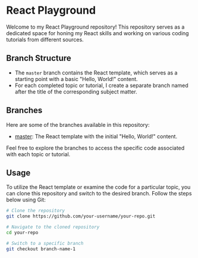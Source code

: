 # React Playground

Welcome to my React Playground repository! This repository serves as a dedicated space for honing my React skills and working on various coding tutorials from different sources.

## Branch Structure

- The `master` branch contains the React template, which serves as a starting point with a basic "Hello, World!" content.
- For each completed topic or tutorial, I create a separate branch named after the title of the corresponding subject matter.

## Branches

Here are some of the branches available in this repository:

- [master](https://github.com/your-username/your-repo/tree/master): The React template with the initial "Hello, World!" content.

Feel free to explore the branches to access the specific code associated with each topic or tutorial.

## Usage

To utilize the React template or examine the code for a particular topic, you can clone this repository and switch to the desired branch. Follow the steps below using Git:

```bash
# Clone the repository
git clone https://github.com/your-username/your-repo.git

# Navigate to the cloned repository
cd your-repo

# Switch to a specific branch
git checkout branch-name-1